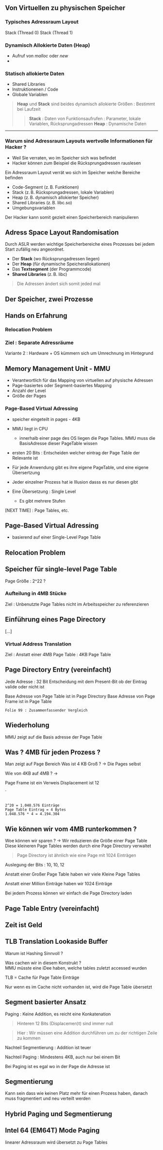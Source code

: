 

## Von Virtuellen zu physischen Speicher 

### Typisches Adressraum Layout 

Stack (Thread 0)
Stack (Thread 1)

### Dynamisch Allokierte Daten (Heap)
- Aufruf von *malloc* oder *new* 
- 

### Statisch allokierte Daten
- Shared Libraries
- Instruktionenen / Code
- Globale Variablen



> **Heap** und **Stack** sind beides dynamisch allokierte Größen : Bestimmt bei Laufzeit
> >**Stack** : Daten von Funktionsaufrufen : Parameter, lokale Variablen, Rücksprungadressen 
> >**Heap** : Dynamische Daten

---

### Warum sind Adressraum Layouts wertvolle Informationen für Hacker ? 
- Weil Sie verraten, wo im Speicher sich was befindet
- Hacker können zum Beispiel die Rücksprungadressen rauslesen 

Ein Adressraum Layout verrät wo sich im Speicher welche Bereiche befinden

- Code-Segment (z. B. Funktionen)
- Stack (z. B. Rücksprungadressen, lokale Variablen)
- Heap (z. B. dynamisch allokierter Speicher)
- Shared Libraries (z. B. libc.so)
- Umgebungsvariablen

Der Hacker kann somit gezielt einen Speicherbereich manipulieren 

## Adress Space Layout Randomisation 
Durch ASLR werden wichtige Speicherbereiche eines Prozesses bei jedem Start zufällig neu angeordnet. 
- Der **Stack** (wo Rücksprungadressen liegen)
- Der **Heap** (für dynamische Speicherallokationen)
- Das **Textsegment** (der Programmcode)
- **Shared Libraries** (z. B. libc)
> Die Adressen ändert sich somit jeded mal 




## Der Speicher, zwei Prozesse 


## Hands on Erfahrung 

### Relocation Problem 

### Ziel : Separate Adressräume 

Variante 2 : 
Hardware + OS kümmern sich um Umrechnung im Hintegrund 


## Memory Management Unit - MMU 

- Verantwortlich für das Mapping von virtuellen auf physische Adressen 
- Page-basiertes oder Segment-basiertes Mapping
- Anzahl der Level
- Größe der Pages

### Page-Based Virtual Adressing 

- speicher eingeteilt in pages - 4KB 
- MMU liegt in CPU 
	- innerhalb einer page des OS liegen die Page Tables. MMU muss die BasisAdresse dieser PageTable wissen 
- ersten 20 Bits : Entscheiden welcher eintrag der Page Table der Relevante ist 
- Für jede Anwendung gibt es ihre eigene PageTable, und eine eigene Übersertzung 

- Jeder einzelner Prozess hat ie Illusion dasss es nur diesen gibt 
- Eine Übersetzung : Single Level 
	- Es gibt mehrere Stufen 

[NEXT TIME] : Page Tables, etc.  


## Page-Based Virtual Adressing 
- basierend auf einer Single-Level Page Table 

## Relocation Problem 

## Speicher für single-level Page Table

Page  Größe : 2^22 ? 


### Aufteilung in 4MB Stücke 

Ziel : Unbenutzte Page Tables nicht im Arbeitsspeicher zu referenzieren 

## Einführung eines Page Directory


[...]


### Virtual Address Translation 

Ziel : Anstatt einer 4MB Page Table : 4KB Page Table 


## Page Directory Entry (vereinfacht)

Jede Adresse : 32 Bit 
Entscheidung mit dem Present-Bit ob der Eintrag valide oder nicht ist 

Base Adresse von Page Table ist in Page Directory 
Base Adresse von Page Frame ist in Page Table


	Folie 99 : Zusammenfassender Vergleich 




## Wiederholung 
MMU zeigt auf die Basis adresse der Page Table 


## Was ? 4MB für jeden Prozess ? 
Man zeigt auf Page Bereich 
Was ist 4 KB Groß ? -> Die Pages selbst 

Wie von 4KB auf 4MB ? -> 

Page Frame ist ein Verweis 
Displacement ist 12 

`
```

2^20 = 1.048.576 Einträge 
Page Table Eintrag = 4 Bytes 
1.048.576 * 4 = 4.194.304

```

## Wie können wir vom 4MB runterkommen ? 

Woe können wir sparen ? -> Wir reduzieren die Größe einer Page Table 
Diese kleineren Page Tables werden durch eine Page Directory verwaltet 

> Page Directory ist ähnlich wie eine Page mit 1024 Einträgen 

Auslegung der Bits : 10, 10, 12

Anstatt einer Großer Page Table haben wir viele Kleine Page Tables

Anstatt einer Million Einträge haben wir 1024 Einträge

Bei jedem Prozess können wir einfach die Page Directory laden 

## Page Table Entry (vereinfacht)

## Zeit ist Geld 

## TLB Translation Lookaside Buffer

Warum ist Hashing Sinnvoll ? 

Was cachen wir in diesem Konstrukt ?  
MMU müsste eine iDee haben, welche tables zuletzt accessed wurden 

TLB = Cache für Page Table Einträge

Nur wenn es im Cache nicht vorhanden ist, wird die Page Table übersetzt

## Segment basierter Ansatz 

Paging : Keine Addition, es reicht eine Konkatenation 
> Hinteren 12 Bits (Displacemen)t) sind immer null 

> Hier : Wir müssen eine Addition durchführen um zu der richtigen Zeile zu kommen 

Nachteil Segmentierung : Addition ist teuer 


Nachteil Paging : Mindestens 4KB, auch nur bei einem Bit 

Bei Paging ist es egal wo in der Page die Adresse ist

## Segmentierung
Kann sein dass wie keinen Platz mehr für einen Prozess haben, danach muss fragmentiert und neu verteilt werden 

## Hybrid Paging und Segmentierung

## Intel 64 (EM64T) Mode Paging 

linearer Adressraum wird übersetzt zu Page Tables 




